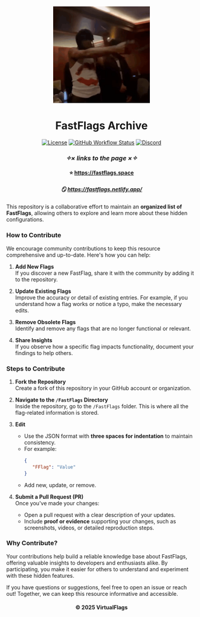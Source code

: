 <h3 align="center">
  <img src="assets/pbc.gif" width="256" alt="Playboi Carti">
</h3>

<h1 align="center">FastFlags Archive</h1>

<div align="center">

[![License][shield-repo-license]][repo-license]
[![GitHub Workflow Status][shield-repo-workflow]][repo-actions]
[![Discord][shield-discord-server]][discord-invite]

### *✧× links to the page ×✧*

#### ⭐ https://fastflags.space
##### 🪞 https://fastflags.netlify.app/

</div>

This repository is a collaborative effort to maintain an **organized list of FastFlags**, allowing others to explore and learn more about these hidden configurations.  

### **How to Contribute**  

We encourage community contributions to keep this resource comprehensive and up-to-date. Here's how you can help:  

1. **Add New Flags**  
   If you discover a new FastFlag, share it with the community by adding it to the repository.  

2. **Update Existing Flags**  
   Improve the accuracy or detail of existing entries. For example, if you understand how a flag works or notice a typo, make the necessary edits.  

3. **Remove Obsolete Flags**  
   Identify and remove any flags that are no longer functional or relevant.  

4. **Share Insights**  
   If you observe how a specific flag impacts functionality, document your findings to help others.  

### **Steps to Contribute**  

1. **Fork the Repository**  
   Create a fork of this repository in your GitHub account or organization.  

2. **Navigate to the `/FastFlags` Directory**  
   Inside the repository, go to the `/FastFlags` folder. This is where all the flag-related information is stored.  

3. **Edit**  
   - Use the JSON format with **three spaces for indentation** to maintain consistency.  
   - For example:  
     ```json
     {
        "FFlag": "Value"
     }
     ```  
   - Add new, update, or remove.  

4. **Submit a Pull Request (PR)**  
   Once you've made your changes:  
   - Open a pull request with a clear description of your updates.  
   - Include **proof or evidence** supporting your changes, such as screenshots, videos, or detailed reproduction steps.  

### **Why Contribute?**  

Your contributions help build a reliable knowledge base about FastFlags, offering valuable insights to developers and enthusiasts alike. By participating, you make it easier for others to understand and experiment with these hidden features.  

If you have questions or suggestions, feel free to open an issue or reach out! Together, we can keep this resource informative and accessible.

<h4 align="center">© 2025 VirtualFlags</h4>

[shield-repo-license]:  https://img.shields.io/github/license/virtualflags/archive
[shield-repo-workflow]: https://img.shields.io/github/actions/workflow/status/virtualflags/archive/retype-action.yml?branch=master&label=builds

[shield-discord-server]: https://img.shields.io/discord/1241247795470536725?logo=discord&logoColor=white&label=discord&color=4d3dff

[repo-license]:  https://github.com/virtualflags/archive/blob/main/LICENSE
[repo-actions]:  https://github.com/virtualflags/archive/actions

[discord-invite]:  https://discord.gg/6zqNQTSkr
